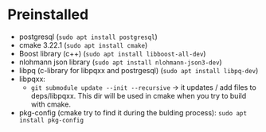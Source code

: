 # Preinstalled
- postgresql (`sudo apt install postgresql`)
- cmake 3.22.1 (`sudo apt install cmake`)
- Boost library (c++) (`sudo apt install libboost-all-dev`)
- nlohmann json library (`sudo apt install nlohmann-json3-dev`)
- libpq (c-library for libpqxx and postrgesql) (`sudo apt install libpq-dev`)
- libpqxx:
    - `git submodule update --init --recursive` -> it updates / add files to deps/libpqxx. This dir
    will be used in cmake when you try to build with cmake.
- pkg-config (cmake try to find it during the bulding process): `sudo apt install pkg-config`